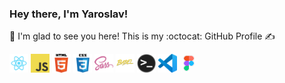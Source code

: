 ### Hey there, I'm Yaroslav! 
👋 I'm glad to see you here! This is my :octocat: GitHub Profile ✍️

<img src="https://raw.githubusercontent.com/ElenVlass/ElenVlass/main/images/react.png" alt="react" width="30"> <img src="https://raw.githubusercontent.com/ElenVlass/ElenVlass/main/images/javascript.png" alt="javascript" width="30"> 
<img src="https://raw.githubusercontent.com/ElenVlass/ElenVlass/main/images/html.png" alt="html" width="30">
<img src="https://raw.githubusercontent.com/ElenVlass/ElenVlass/main/images/css.png" alt="css" width="30">
<img src="https://raw.githubusercontent.com/ElenVlass/ElenVlass/main/images/sass.png" alt="sass" width="30">
<img src="https://raw.githubusercontent.com/github/explore/80688e429a7d4ef2fca1e82350fe8e3517d3494d/topics/babel/babel.png" alt="babel" width="30">
<img src="https://raw.githubusercontent.com/github/explore/80688e429a7d4ef2fca1e82350fe8e3517d3494d/topics/terminal/terminal.png" alt="npm" width="30">
<img src="https://raw.githubusercontent.com/github/explore/80688e429a7d4ef2fca1e82350fe8e3517d3494d/topics/visual-studio-code/visual-studio-code.png" alt="vscode" width="30">
<img src="https://raw.githubusercontent.com/ElenVlass/ElenVlass/main/images/figma-light.png" alt="figma" width="30">



